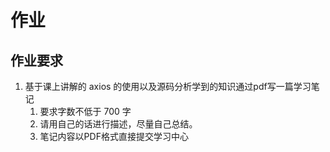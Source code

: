 # 作业

## 作业要求

1. 基于课上讲解的 axios 的使用以及源码分析学到的知识通过pdf写一篇学习笔记
   1. 要求字数不低于 700 字
   2. 请用自己的话进行描述，尽量自己总结。
   3. 笔记内容以PDF格式直接提交学习中心

